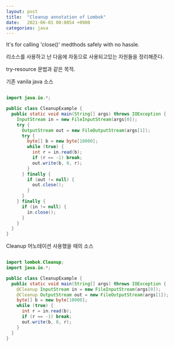 ```yaml
---
layout: post
title:  "Cleanup annotation of Lombok"
date:   2021-06-01 00:0054 +0900
categories: java
---
```


It's for calling 'close()' medthods safely with no hassle.

리소스를 사용하고 난 다음에 자동으로 사용되고있는 자원들을 정리해준다.

try-resource 문법과 같은 목적.

기존 vanila java 소스
```java

import java.io.*;

public class CleanupExample {
  public static void main(String[] args) throws IOException {
    InputStream in = new FileInputStream(args[0]);
    try {
      OutputStream out = new FileOutputStream(args[1]);
      try {
        byte[] b = new byte[10000];
        while (true) {
          int r = in.read(b);
          if (r == -1) break;
          out.write(b, 0, r);
        }
      } finally {
        if (out != null) {
          out.close();
        }
      }
    } finally {
      if (in != null) {
        in.close();
      }
    }
  }
}

```

Cleanup 어노테이션 사용했을 때의 소스

```java

import lombok.Cleanup;
import java.io.*;

public class CleanupExample {
  public static void main(String[] args) throws IOException {
    @Cleanup InputStream in = new FileInputStream(args[0]);
    @Cleanup OutputStream out = new FileOutputStream(args[1]);
    byte[] b = new byte[10000];
    while (true) {
      int r = in.read(b);
      if (r == -1) break;
      out.write(b, 0, r);
    }
  }
}

```